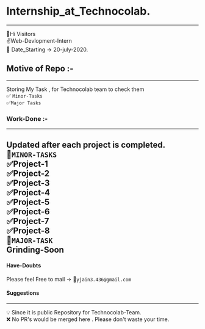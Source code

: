 # Internship_at_Technocolab.
---
:wave:Hi Visitors<br/>
:v:Web-Devlopment-Intern<br/>
:pray: Date_Starting -> 20-july-2020.<br/>
## Motive of Repo :-
---
Storing My Task , for Technocolab team to check them<br/>
:white_check_mark: `Minor-Tasks` <br/>
:white_check_mark:`Major Tasks`<br/>
### Work-Done :-
---
Updated after each project is completed.<br/>
:large_orange_diamond:`MINOR-TASKS`<br/>
:white_check_mark:Project-1<br/>
:white_check_mark:Project-2<br/>
:white_check_mark:Project-3<br/>
:white_check_mark:Project-4<br/>
:white_check_mark:Project-5<br/>
:white_check_mark:Project-6<br/>
:white_check_mark:Project-7<br/>
:white_check_mark:Project-8<br/>
:large_orange_diamond:`MAJOR-TASK`<br/>
Grinding-Soon<br/>
---
#### Have-Doubts
Please feel Free to mail -> :email:`yjain3.436@gmail.com`<br/>
#### Suggestions 
---
:bulb: Since it is public Repository  for Technocolab-Team.<br/>
:x: No PR's would be merged here . Please don't waste your time.
